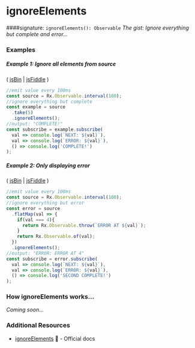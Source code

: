# ignoreElements
####signature: `ignoreElements(): Observable`
*The gist: Ignore everything but complete and error...*



### Examples

##### Example 1: Ignore all elements from source

( [jsBin](http://jsbin.com/yiyefelubi/1/edit?js,console) | [jsFiddle](https://jsfiddle.net/btroncone/59scjqss/) )

```js
//emit value every 100ms
const source = Rx.Observable.interval(100);
//ignore everything but complete
const example = source
  .take(5)
  .ignoreElements();
//output: "COMPLETE!"
const subscribe = example.subscribe(
  val => console.log(`NEXT: ${val}`),
  val => console.log(`ERROR: ${val}`),
  () => console.log('COMPLETE!')
);
```

##### Example 2: Only displaying error

( [jsBin](http://jsbin.com/gogonawuze/1/edit?js,console) | [jsFiddle](https://jsfiddle.net/btroncone/srcwdgw6/) )

```js
//emit value every 100ms
const source = Rx.Observable.interval(100);
//ignore everything but error
const error = source
  .flatMap(val => {
    if(val === 4){
      return Rx.Observable.throw(`ERROR AT ${val}`);
    }
    return Rx.Observable.of(val);
  })
  .ignoreElements();
//output: "ERROR: ERROR AT 4"
const subscribe = error.subscribe(
  val => console.log(`NEXT: ${val}`),
  val => console.log(`ERROR: ${val}`),
  () => console.log('SECOND COMPLETE!')
);
```

### How ignoreElements works...
*Coming soon...*


### Additional Resources
* [ignoreElements](http://reactivex.io/rxjs/class/es6/Observable.js~Observable.html#instance-method-ignoreElements) :newspaper: - Official docs